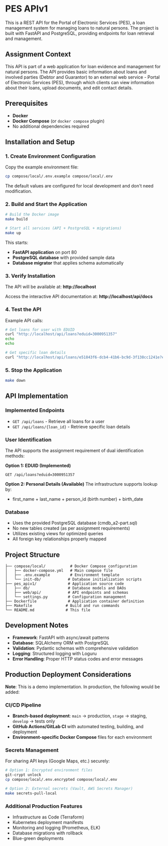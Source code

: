 # PES APIv1

This is a REST API for the Portal of Electronic Services (PES), a loan management system for managing loans to natural persons. The project is built with FastAPI and PostgreSQL, providing endpoints for loan retrieval and management.

## Assignment Context

This API is part of a web application for loan evidence and management for natural persons. The API provides basic information about loans and involved parties (Debtor and Guarantor) to an external web service - Portal of Electronic Services (PES), through which clients can view information about their loans, upload documents, and edit contact details.

## Prerequisites

- **Docker**
- **Docker Compose** (or `docker compose` plugin)
- No additional dependencies required

## Installation and Setup

### 1. Create Environment Configuration

Copy the example environment file:

```bash
cp compose/local/.env.example compose/local/.env
```

The default values are configured for local development and don't need modification.

### 2. Build and Start the Application

```bash
# Build the Docker image
make build

# Start all services (API + PostgreSQL + migrations)
make up
```

This starts:
- **FastAPI application** on port 80
- **PostgreSQL database** with provided sample data
- **Database migrator** that applies schema automatically

### 3. Verify Installation

The API will be available at: **http://localhost**

Access the interactive API documentation at: **http://localhost/api/docs**

### 4. Test the API

Example API calls:

```bash
# Get loans for user with EDUID
curl "http://localhost/api/loans?eduid=3000951357"
echo
echo

# Get specific loan details
curl "http://localhost/api/loans/e51843f6-dcb4-41b6-bc9d-3f138cc1241e?eduid=3000951357"
```

### 5. Stop the Application

```bash
make down
```

## API Implementation

### Implemented Endpoints

- `GET /api/loans` - Retrieve all loans for a user
- `GET /api/loans/{loan_id}` - Retrieve specific loan details

### User Identification

The API supports the assignment requirement of dual identification methods:

**Option 1: EDUID (Implemented)**
```
GET /api/loans?eduid=3000951357
```

**Option 2: Personal Details (Available)**
The infrastructure supports lookup by:
- first_name + last_name + person_id (birth number) + birth_date

### Database

- Uses the provided PostgreSQL database (cmdb_a2-part.sql)
- No new tables created (as per assignment requirements)
- Utilizes existing views for optimized queries
- All foreign key relationships properly mapped

## Project Structure

```
├── compose/local/           # Docker Compose configuration
│   ├── docker-compose.yml   # Main compose file
│   ├── .env.example         # Environment template
│   └── init-db/            # Database initialization scripts
├── pes_apiv1/              # Application source code
│   ├── db/                 # Database models and DAOs
│   ├── web/api/            # API endpoints and schemas
│   └── settings.py         # Configuration management
├── Dockerfile              # Application container definition
├── Makefile               # Build and run commands
└── README.md              # This file
```

## Development Notes

- **Framework**: FastAPI with async/await patterns
- **Database**: SQLAlchemy ORM with PostgreSQL
- **Validation**: Pydantic schemas with comprehensive validation
- **Logging**: Structured logging with Loguru
- **Error Handling**: Proper HTTP status codes and error messages

## Production Deployment Considerations

**Note**: This is a demo implementation. In production, the following would be added:

### CI/CD Pipeline
- **Branch-based deployment**: `main` → production, `stage` → staging, `develop` → tests only
- **GitHub Actions/GitLab CI** with automated testing, building, and deployment
- **Environment-specific Docker Compose** files for each environment

### Secrets Management
For sharing API keys (Google Maps, etc.) securely:

```bash
# Option 1: Encrypted environment files
git-crypt unlock
cp compose/local/.env.encrypted compose/local/.env

# Option 2: External secrets (Vault, AWS Secrets Manager)
make secrets-pull-local
```

### Additional Production Features
- Infrastructure as Code (Terraform)
- Kubernetes deployment manifests
- Monitoring and logging (Prometheus, ELK)
- Database migrations with rollback
- Blue-green deployments
